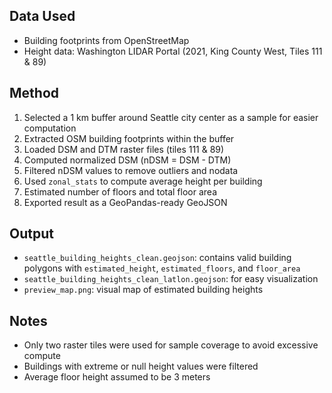 ## Data Used
- Building footprints from OpenStreetMap
- Height data: Washington LIDAR Portal (2021, King County West, Tiles 111 & 89)

## Method
1. Selected a 1 km buffer around Seattle city center as a sample for easier computation
2. Extracted OSM building footprints within the buffer
3. Loaded DSM and DTM raster files (tiles 111 & 89)
4. Computed normalized DSM (nDSM = DSM - DTM)
5. Filtered nDSM values to remove outliers and nodata
6. Used `zonal_stats` to compute average height per building
7. Estimated number of floors and total floor area
8. Exported result as a GeoPandas-ready GeoJSON

## Output
- `seattle_building_heights_clean.geojson`: contains valid building polygons with `estimated_height`, `estimated_floors`, and `floor_area`
- `seattle_building_heights_clean_latlon.geojson`: for easy visualization
- `preview_map.png`: visual map of estimated building heights

## Notes
- Only two raster tiles were used for sample coverage to avoid excessive compute
- Buildings with extreme or null height values were filtered
- Average floor height assumed to be 3 meters
